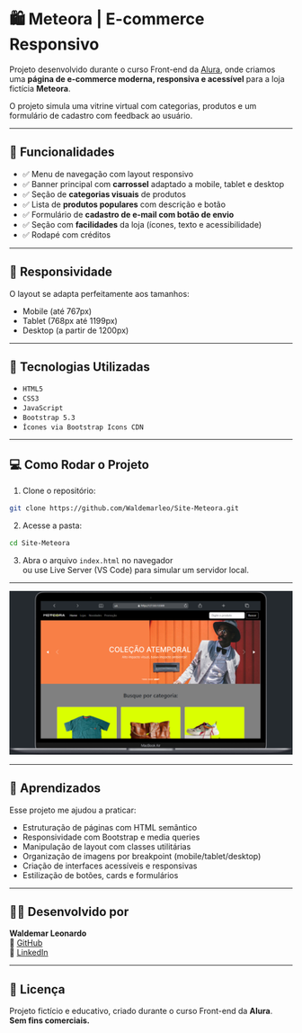 # 🛍️ Meteora | E-commerce Responsivo

Projeto desenvolvido durante o curso Front-end da [Alura](https://www.alura.com.br/), onde criamos uma **página de e-commerce moderna, responsiva e acessível** para a loja fictícia **Meteora**.

O projeto simula uma vitrine virtual com categorias, produtos e um formulário de cadastro com feedback ao usuário.

---

## 🌟 Funcionalidades

- ✅ Menu de navegação com layout responsivo
- ✅ Banner principal com **carrossel** adaptado a mobile, tablet e desktop
- ✅ Seção de **categorias visuais** de produtos
- ✅ Lista de **produtos populares** com descrição e botão
- ✅ Formulário de **cadastro de e-mail com botão de envio**
- ✅ Seção com **facilidades** da loja (ícones, texto e acessibilidade)
- ✅ Rodapé com créditos

---

## 📱 Responsividade

O layout se adapta perfeitamente aos tamanhos:
- Mobile (até 767px)
- Tablet (768px até 1199px)
- Desktop (a partir de 1200px)

---

## 🧪 Tecnologias Utilizadas

- `HTML5`
- `CSS3`
- `JavaScript`
- `Bootstrap 5.3`
- `Ícones via Bootstrap Icons CDN`

---

## 💻 Como Rodar o Projeto

1. Clone o repositório:
```bash
git clone https://github.com/Waldemarleo/Site-Meteora.git
```

2. Acesse a pasta:
```bash
cd Site-Meteora
```

3. Abra o arquivo `index.html` no navegador  
ou use Live Server (VS Code) para simular um servidor local.

---

![Preview](./asset/preview.png)

---

## 🧠 Aprendizados

Esse projeto me ajudou a praticar:

- Estruturação de páginas com HTML semântico
- Responsividade com Bootstrap e media queries
- Manipulação de layout com classes utilitárias
- Organização de imagens por breakpoint (mobile/tablet/desktop)
- Criação de interfaces acessíveis e responsivas
- Estilização de botões, cards e formulários

---

## 👨‍💻 Desenvolvido por

**Waldemar Leonardo**  
🔗 [GitHub](https://github.com/Waldemarleo)  
🔗 [LinkedIn](https://www.linkedin.com/in/waldemar-leonardo/)

---

## 📝 Licença

Projeto fictício e educativo, criado durante o curso Front-end da **Alura**.  
**Sem fins comerciais.**
